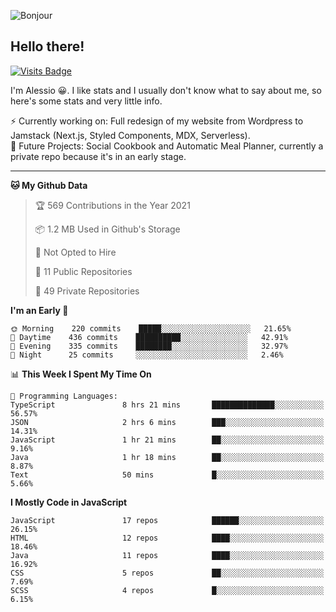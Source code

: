 ![Bonjour](https://i.redd.it/ayih4qogh2a51.png)

## Hello there!
[![Visits Badge](https://badges.pufler.dev/visits/PandaSekh/PandaSekh)](https://alessiofranceschi.me)

I'm Alessio 😀. I like stats and I usually don't know what to say about me, so here's some stats and very little info.

⚡ Currently working on: Full redesign of my website from Wordpress to Jamstack (Next.js, Styled Components, MDX, Serverless).  
🤔 Future Projects: Social Cookbook and Automatic Meal Planner, currently a private repo because it's in an early stage.

---

<!--START_SECTION:waka-->
**🐱 My Github Data** 

> 🏆 569 Contributions in the Year 2021
 > 
> 📦 1.2 MB Used in Github's Storage 
 > 
> 🚫 Not Opted to Hire
 > 
> 📜 11 Public Repositories 
 > 
> 🔑 49 Private Repositories  
 > 
**I'm an Early 🐤** 

```text
🌞 Morning    220 commits    █████░░░░░░░░░░░░░░░░░░░░   21.65% 
🌆 Daytime    436 commits    ██████████░░░░░░░░░░░░░░░   42.91% 
🌃 Evening    335 commits    ████████░░░░░░░░░░░░░░░░░   32.97% 
🌙 Night      25 commits     ░░░░░░░░░░░░░░░░░░░░░░░░░   2.46%

```


📊 **This Week I Spent My Time On** 

```text
💬 Programming Languages: 
TypeScript               8 hrs 21 mins       ██████████████░░░░░░░░░░░   56.57% 
JSON                     2 hrs 6 mins        ███░░░░░░░░░░░░░░░░░░░░░░   14.31% 
JavaScript               1 hr 21 mins        ██░░░░░░░░░░░░░░░░░░░░░░░   9.16% 
Java                     1 hr 18 mins        ██░░░░░░░░░░░░░░░░░░░░░░░   8.87% 
Text                     50 mins             █░░░░░░░░░░░░░░░░░░░░░░░░   5.66%

```

**I Mostly Code in JavaScript** 

```text
JavaScript               17 repos            ██████░░░░░░░░░░░░░░░░░░░   26.15% 
HTML                     12 repos            ████░░░░░░░░░░░░░░░░░░░░░   18.46% 
Java                     11 repos            ████░░░░░░░░░░░░░░░░░░░░░   16.92% 
CSS                      5 repos             ██░░░░░░░░░░░░░░░░░░░░░░░   7.69% 
SCSS                     4 repos             █░░░░░░░░░░░░░░░░░░░░░░░░   6.15%

```



<!--END_SECTION:waka-->
